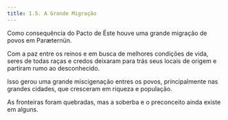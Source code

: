 ```yaml
---
title: 1.5. A Grande Migração
---
```


Como consequência do Pacto de Ëste houve uma grande migração de povos em Paræternün.

Com a paz entre os reinos e em busca de melhores condições de vida, seres de todas raças e credos deixaram para trás seus locais de origem e partiram rumo ao desconhecido.

Isso gerou uma grande miscigenação entres os povos, principalmente nas grandes cidades, que cresceram em riqueza e população.

As fronteiras foram quebradas, mas a soberba e o preconceito ainda existe em alguns.